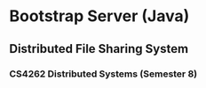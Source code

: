 # Bootstrap Server (Java)
## Distributed File Sharing System
### CS4262 Distributed Systems (Semester 8)
